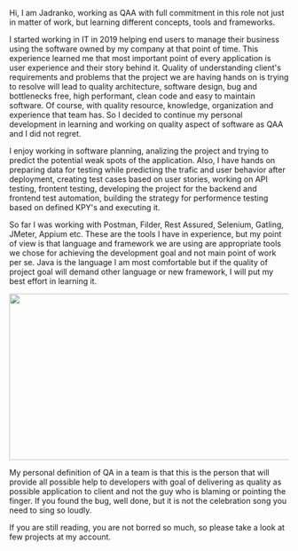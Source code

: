 Hi,
I am Jadranko, working as QAA with full commitment in this role not just in matter of work, but learning different concepts, tools and frameworks.

I started working in IT in 2019 helping end users to manage their business using the software owned by my company at that point of time. This experience learned me 
that most important point of every application is user experience and their story behind it. Quality of understanding client's requirements and problems that the project
we are having hands on is trying to resolve will lead to quality architecture, software design, bug and bottlenecks free, high performant, clean code and easy to maintain 
software. Of course, with quality resource, knowledge, organization and experience that team has.
So I decided to continue my personal development in learning and working on quality aspect of software as QAA and I did not regret.

I enjoy working in software planning, analizing the project and trying to predict the potential weak spots of the application. Also, I have hands on preparing data
for testing while predicting the trafic and user behavior after deployment, creating test cases based on user stories, working on API testing, frontent testing, developing 
the project for the backend and frontend test automation, building the strategy for performence testing based on defined KPY's and executing it.

So far I was working with Postman, Filder, Rest Assured, Selenium, Gatling, JMeter, Appium etc. These are the tools I have in experience, but my point of view is that language and framework we are using are appropriate tools we chose for achieving the development goal and not main point of work per se. Java is  the language I am most comfortable but if the quality of project goal will demand other language or new framework, I will put my best effort in learning it. 

<img src= https://github.com/Jadranko2310/Jadranko2310/assets/133195879/ae895639-0477-4435-9466-94a640d5a904.png width="1000" height="300">

My personal definition of QA in a team is that this is the person that will provide all possible help to developers with goal of delivering as quality as possible application
to client and not the guy who is blaming or pointing the finger. If you found the bug, well done, but it is not the celebration song you need to sing so loudly. 

If you are still reading, you are not borred so much, so please take a look at few projects at my account.
